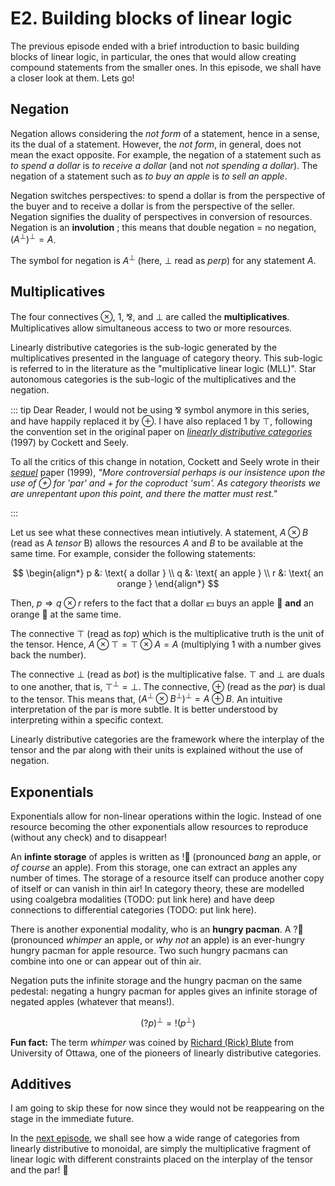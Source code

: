 # E2. Building blocks of linear logic

The previous episode ended with a brief introduction to basic building blocks of linear logic, in particular, the ones that would allow creating compound statements from the smaller ones. In this episode, we shall have a closer look at them. Lets go!

## Negation 

Negation allows considering the *not form* of a statement, hence in a sense, its the dual of a statement.  However, the *not form*, in general, does not mean the exact opposite. For example, the negation of a statement such as *to spend a dollar* is *to receive a dollar*  (and not *not spending a dollar*). The negation of a statement such as *to buy an apple* is *to sell an apple*.

Negation switches perspectives: to spend a dollar is from the perspective of the buyer and to receive a dollar is from the perspective of the seller. Negation signifies the duality of perspectives in conversion of resources. Negation is an **involution** ; this means that double negation = no negation, $(A^\perp)^\perp = A$.  

The symbol for negation is $A^\perp$ (here, $\perp$ read as *perp*) for any statement $A$. 



## Multiplicatives

The four connectives $\otimes$, $1$, &#8523;, and $\bot$ are called the **multiplicatives**. Multiplicatives allow simultaneous access to two or more resources. 

Linearly distributive categories is the sub-logic generated by the multiplicatives presented in the language of category theory. This sub-logic is referred to in the literature as the "multiplicative linear logic (MLL)". Star autonomous categories is the sub-logic of the multiplicatives and the negation. 

::: tip Dear Reader,
I would not be using &#8523; symbol anymore in this series, and have happily replaced it by $\oplus$. I have also replaced $1$ by $\top$, following the convention set in the original paper on [*linearly distributive categories*](https://www.sciencedirect.com/science/article/pii/0022404995001603) (1997) by Cockett and Seely.

 To all the critics of this change in notation, Cockett and Seely wrote in their [*sequel*](https://www.math.mcgill.ca/rags/linear/linmorph.pdf) paper (1999), *"More controversial perhaps is our insistence upon the use of
$\oplus$ for 'par' and $+$ for the coproduct 'sum'. As category theorists we are unrepentant
upon this point, and there the matter must rest."* 

:::

Let us see what these connectives mean intiutively. A statement, $A \otimes B$ (read as A *tensor* B) allows the resources $A$ and $B$ to be available at the same time.  For example, consider the following statements:

$$
\begin{align*}
p &: \text{ a dollar }  \\
q &: \text{ an apple } \\
r &: \text{ an orange } 
\end{align*}
$$

Then, $p \Rightarrow q \otimes r$ refers to the fact that a dollar :dollar: buys an apple :apple: **and** an orange :orange: at the same time.  

The connective $\top$ (read as *top*) which is the multiplicative truth is the unit of the tensor.  Hence, $A \otimes \top = \top \otimes A = A$ (multiplying $1$ with a number gives back the number). 

The connective $\bot$ (read as *bot*) is the multiplicative false. $\top$ and $\bot$ are duals to one another, that is, $\top^\perp = \bot$. The connective, $\oplus$ (read as the *par*) is dual to the tensor.  This means that, $(A^\perp \otimes B^\perp)^\perp = A \oplus B$. An intuitive interpretation of the par is more subtle. It is better understood by interpreting within a specific context. 

Linearly distributive categories are the framework where the interplay of the tensor and the par along with their units is explained without the use of negation.

## Exponentials

Exponentials allow for non-linear operations within the logic. Instead of one resource becoming the other exponentials allow resources to reproduce (without any check) and to disappear!  

An **infinte storage** of apples is written as $!$:apple: (pronounced *bang* an apple, or *of course* an apple). From this storage, one can extract an apples any number of times. The storage of a resource itself can produce another copy of itself or can vanish in thin air! In category theory, these are modelled using coalgebra modalities (TODO: put link here) and have deep connections to differential categories (TODO: put link here).

There is another exponential modality, who is an **hungry pacman**. A $?$:apple: (pronounced *whimper* an apple, or *why not* an apple) is an ever-hungry hungry pacman for apple resource. Two such hungry pacmans can combine into one or can appear out of thin air. 

Negation puts the infinite storage and the hungry pacman on the same pedestal: negating a hungry pacman for apples gives an infinite storage of negated apples (whatever that means!). 

$$ (?p)^\perp = !(p^\perp) $$

**Fun fact:** The term *whimper* was coined by [Richard (Rick) Blute](https://richardblute.ca/) from University of Ottawa, one of the pioneers of linearly distributive categories. 

## Additives

I am going to skip these for now since they would not be reappearing on the stage in the immediate future.

In the [next episode](/chapter1/Semantics.md), we shall see how a wide range of categories from linearly distributive to monoidal, are simply the multiplicative fragment of linear logic with different constraints placed on the interplay of the tensor and the par! :tada:

<CommentService/>


